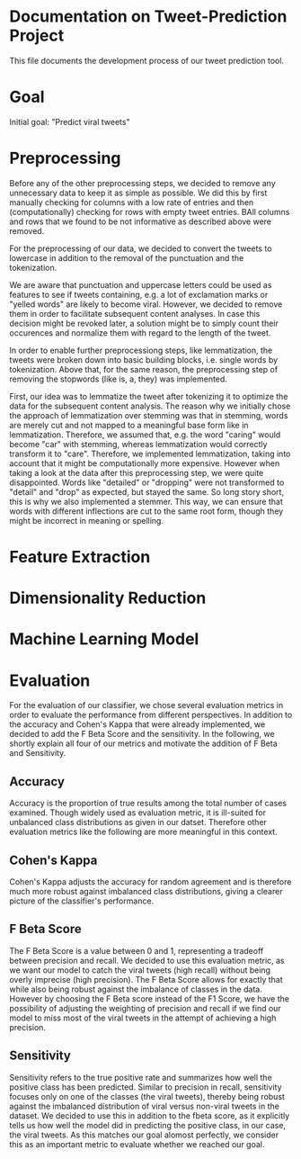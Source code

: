 # Documentation on Tweet-Prediction Project
This file documents the development process of our tweet prediction tool. 

# Goal
Initial goal: "Predict viral tweets"

# Preprocessing
Before any of the other preprocessing steps, we decided to remove any 
unnecessary data to keep it as simple as possible. We did this by first manually 
checking for columns with a low rate of entries and then (computationally)
checking for rows with empty tweet entries. BAll columns and rows that we found 
to be not informative as described above were removed. 

For the preprocessing of our data, we decided to convert the tweets to
lowercase in addition to the removal of the punctuation and the tokenization.

We are aware that punctuation and uppercase letters could be used as features to see if tweets containing, e.g. a lot of exclamation marks or "yelled words" are likely to become viral.
However, we decided to remove them in order to facilitate subsequent content analyses.
In case this decision might be revoked later, a solution might be to simply count their occurences and normalize them with regard to the length of the tweet.

In order to enable further preprocessiong steps, like lemmatization, the tweets were broken down into basic building blocks, i.e. single words by tokenization.
Above that, for the same reason, the preprocessing step of removing the stopwords (like is, a, they) was implemented.

First, our idea was to lemmatize the tweet after tokenizing it to optimize the data for the subsequent content analysis.
The reason why we initially chose the approach of lemmatization over stemming was that in stemming, words are merely cut and not mapped to a meaningful base form like in lemmatization. 
Therefore, we assumed that, e.g. the word "caring" would become "car" with stemming, whereas lemmatization would correctly transform it to "care". Therefore, we implemented lemmatization, taking into account that it might be computationally more expensive.
However when taking a look at the data after this preprocessing step, we were quite disappointed. Words like "detailed" or "dropping" were not transformed to "detail" and "drop" as expected, but stayed the same.
So long story short, this is why we also implemented a stemmer. This way, we can ensure that words with different inflections are cut to the same root form, though they might be incorrect in meaning or spelling. 

# Feature Extraction

# Dimensionality Reduction

# Machine Learning Model

# Evaluation
For the evaluation of our classifier, we chose several evaluation metrics in 
order to evaluate the performance from different perspectives.
In addition to the accuracy and Cohen's Kappa that were already implemented, 
we decided to add the F Beta Score and the sensitivity. In the following, 
we shortly explain all four of our metrics and motivate the addition of
F Beta and Sensitivity. 

## Accuracy 
Accuracy is the proportion of true results among the total number of cases 
examined. Though widely used as evaluation metric, it is ill-suited for 
unbalanced class distributions as given in our datset. Therefore other 
evaluation metrics like the following are more meaningful in this context. 

## Cohen's Kappa
Cohen's Kappa adjusts the accuracy for random agreement and is therefore much
more robust against imbalanced class distributions, giving a clearer picture of
the classifier's performance.

## F Beta Score 
The F Beta Score is a value between 0 and 1, representing a tradeoff between
precision and recall. We decided to use this evaluation metric, as we want our 
model to catch the viral tweets (high recall) without being overly imprecise 
(high precision). The F Beta Score allows for exactly that while also being 
robust against the imbalance of classes in the data.
However by choosing the F Beta score instead of the F1 Score, we have the 
possibility of adjusting the weighting of precision and recall if we find our 
model to miss most of the viral tweets in the attempt of achieving a high 
precision. 

## Sensitivity 
Sensitivity refers to the true positive rate and summarizes how well the 
positive class has been predicted. Similar to precision in recall, sensitivity 
focuses only on one of the classes (the viral tweets), thereby being robust 
against the imbalanced distribution of viral versus non-viral tweets in the 
dataset. We decided to use this in addition to the fbeta score, as it 
explicitly tells us how well the model did in predicting the positive class, in
our case, the viral tweets. As this matches our goal alomost perfectly, we 
consider this as an important metric to evaluate whether we reached our goal.